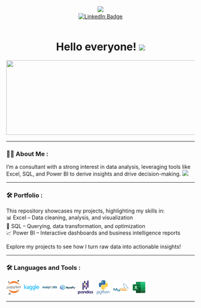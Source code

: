 <div id="header" align="center">
<img src = "https://media.giphy.com/media/v1.Y2lkPTc5MGI3NjExN2t2NDRkY2V2M3ZxODlza2Z2ZWZwb2Q1a25rcmcwMmE2amU1YWdmNiZlcD12MV9pbnRlcm5hbF9naWZfYnlfaWQmY3Q9Zw/iPj5oRtJzQGxwzuCKV/giphy.gif" width="300"/>
<div id="badges">
  <a href="www.linkedin.com/in/dhivyadominic">
    <img src="https://img.shields.io/badge/LinkedIn-blue?style=for-the-badge&logo=linkedin&logoColor=white" alt="LinkedIn Badge"/>
  </a>
  </div>
<img src="https://komarev.com/ghpvc/?username=DD-Dhivya&style=flat-square&color=blue" alt=""/>
<h1>
  Hello everyone!
  <img src="https://media.giphy.com/media/hvRJCLFzcasrR4ia7z/giphy.gif" width="30px"/>
</h1>
</div>
<div align="center">
  <img src="https://media.giphy.com/media/v1.Y2lkPTc5MGI3NjExYmRqNW9wYmZzOXM3NmljN2szY3pydHY2aHRxZ3B3ZGxoMml4aXJvYSZlcD12MV9pbnRlcm5hbF9naWZfYnlfaWQmY3Q9Zw/Qtw5nOxLfqRJJS0Aoe/giphy-downsized-large.gif" width="1000" height="200"/>
</div>

---

### :woman_technologist: About Me :
I’m a consultant with a strong interest in data analysis, leveraging tools like Excel, SQL, and Power BI to derive insights and drive decision-making. <img src="https://media.giphy.com/media/WUlplcMpOCEmTGBtBW/giphy.gif" width="30"> 


---
### :hammer_and_wrench: Portfolio :
This repository showcases my projects, highlighting my skills in: <br>
📊 Excel – Data cleaning, analysis, and visualization<br>
📂 SQL – Querying, data transformation, and optimization<br>
📈 Power BI – Interactive dashboards and business intelligence reports<br>

Explore my projects to see how I turn raw data into actionable insights! 


---

### :hammer_and_wrench: Languages and Tools :
<div>
  <img src="https://github.com/devicons/devicon/blob/master/icons/jupyter/jupyter-original-wordmark.svg" title="Jupyter" alt="Jupyter" width="40" height="40"/>&nbsp;
  <img src="https://github.com/devicons/devicon/blob/master/icons/kaggle/kaggle-original-wordmark.svg" title="kaggle" alt="kaggle" width="40" height="40"/>&nbsp;
  <img src="https://github.com/devicons/devicon/blob/master/icons/matplotlib/matplotlib-original-wordmark.svg" title="matplotlib" alt="matplotlib" width="40" height="40"/>&nbsp;
  <img src="https://github.com/devicons/devicon/blob/master/icons/numpy/numpy-original-wordmark.svg" title="numpy" alt="numpy" width="40" height="40"/>&nbsp;
  <img src="https://github.com/devicons/devicon/blob/master/icons/pandas/pandas-original-wordmark.svg" title="pandas" alt="pandas " width="40" height="40"/>&nbsp;
  <img src="https://github.com/devicons/devicon/blob/master/icons/python/python-original-wordmark.svg"  title="python" alt="python" width="40" height="40"/>&nbsp;
  <img src="https://github.com/devicons/devicon/blob/master/icons/mysql/mysql-original-wordmark.svg" title="mysql" alt="mysql" width="40" height="40"/>&nbsp;
  <img src="https://github.com/DD-Dhivya/Data_Analytics_Portfolio/blob/main/icons8-excel.svg" title="excel" alt="excel" width="40" height="40"/>&nbsp;
  
---
